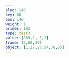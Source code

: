 ```yaml
---
slug: 140
key: 60
pos: 140
weight: 1
primes: 102
type: test3
value: [809,2,-1,1]
frame: [2,60,40]
object: [1,22,27,54,76,85]
---
```

